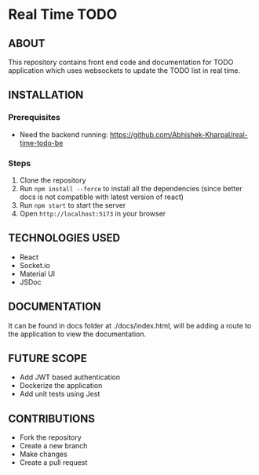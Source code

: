 # Real Time TODO

## ABOUT

This repository contains front end code and documentation for TODO application which uses websockets to update the TODO list in real time.

## INSTALLATION

### Prerequisites

* Need the backend running: https://github.com/Abhishek-Kharpal/real-time-todo-be
### Steps

1. Clone the repository
2. Run `npm install --force` to install all the dependencies (since better docs is not compatible with latest version of react)
3. Run `npm start` to start the server
4. Open `http://localhost:5173` in your browser

## TECHNOLOGIES USED

* React
* Socket.io
* Material UI
* JSDoc

## DOCUMENTATION

It can be found in docs folder at ./docs/index.html, will be adding a route to the application to view the documentation.

## FUTURE SCOPE

* Add JWT based authentication
* Dockerize the application
* Add unit tests using Jest
## CONTRIBUTIONS

* Fork the repository
* Create a new branch
* Make changes
* Create a pull request

